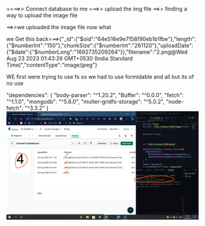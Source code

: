 ====>> Connect database to me
===>> upload the img file
==>> finding a way to upload the image file

==>>we uploaded the image file now what


we Get this back===>{"_id":{"$oid":"64e516e9e7158f90eb1b1fbe"},"length":{"$numberInt":"150"},"chunkSize":{"$numberInt":"261120"},"uploadDate":{"$date":{"$numberLong":"1692735209264"}},"filename":"2.png@Wed Aug 23 2023 01:43:26 GMT+0530 (India Standard Time)","contentType":"image/jpeg"}



WE first were trying to use fs so we had to use formidable and all but its of no use 

"dependencies": {
    "body-parser": "^1.20.2",
    "Buffer": "^0.0.0",
    "fetch": "^1.1.0",
    "mongodb": "^5.8.0",
    "multer-gridfs-storage": "^5.0.2",
    "node-fetch": "^3.3.2"
  }
![](https://github.com/w1dow1306/Uploadimagestoserver/blob/main/upload_files/working.png)
